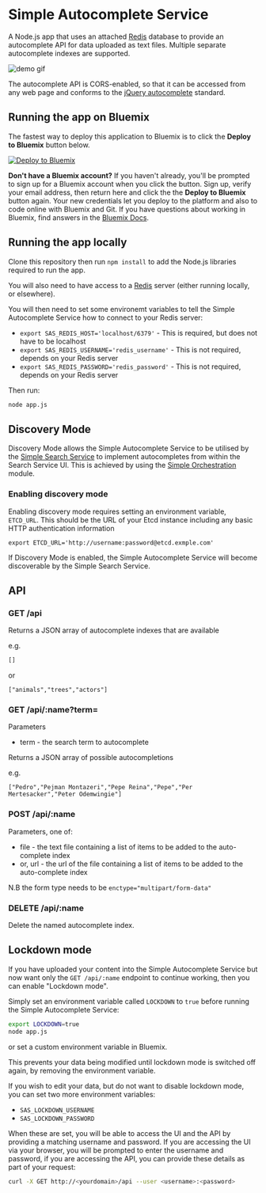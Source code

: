 # Simple Autocomplete Service

A Node.js app that uses an attached [Redis](http://redis.io/) database to provide an autocomplete API for data uploaded as text files. Multiple separate autocomplete indexes are supported.

![demo gif](https://raw.githubusercontent.com/ibm-cds-labs/simple-autocomplete-service/master/public/img/autocomplete.gif)

The autocomplete API is CORS-enabled, so that it can be accessed from any web page and conforms to the [jQuery autocomplete](http://api.jqueryui.com/autocomplete/) standard.

## Running the app on Bluemix

The fastest way to deploy this application to Bluemix is to click the **Deploy to Bluemix** button below.


[![Deploy to Bluemix](https://deployment-tracker.mybluemix.net/stats/be01814a6566e37954fce065bd643264/button.svg)](https://bluemix.net/deploy?repository=https://github.com/ibm-cds-labs/simple-autocomplete-service)

**Don't have a Bluemix account?** If you haven't already, you'll be prompted to sign up for a Bluemix account when you click the button.  Sign up, verify your email address, then return here and click the the **Deploy to Bluemix** button again. Your new credentials let you deploy to the platform and also to code online with Bluemix and Git. If you have questions about working in Bluemix, find answers in the [Bluemix Docs](https://www.ng.bluemix.net/docs/).

## Running the app locally
Clone this repository then run `npm install` to add the Node.js libraries required to run the app.

You will also need to have access to a [Redis](http://redis.io/) server (either running locally, or elsewhere).

You will then need to set some environemt variables to tell the Simple Autocomplete Service how to connect to your Redis server:

* `export SAS_REDIS_HOST='localhost/6379'` - This is required, but does not have to be localhost
* `export SAS_REDIS_USERNAME='redis_username'` - This is not required, depends on your Redis server
* `export SAS_REDIS_PASSWORD='redis_password'` - This is not required, depends on your Redis server

Then run:

```sh
node app.js
```

## Discovery Mode

Discovery Mode allows the Simple Autocomplete Service to be utilised by the [Simple Search Service](https://github.com/ibm-cds-labs/simple-search-service) to implement autocompletes from within the Search Service UI. This is achieved by using the [Simple Orchestration](https://github.com/mattcollins84/simple-orchestration-js) module.

### Enabling discovery mode

Enabling discovery mode requires setting an environment variable, `ETCD_URL`. This should be the URL of your Etcd instance including any basic HTTP authentication information

```
export ETCD_URL='http://username:password@etcd.exmple.com'
```

If Discovery Mode is enabled, the Simple Autocomplete Service will become discoverable by the Simple Search Service.

## API

### GET /api

Returns a JSON array of autocomplete indexes that are available

e.g.

```js
[]
```

or 

```
["animals","trees","actors"]
```

### GET /api/:name?term=

Parameters

* term - the search term to autocomplete

Returns a JSON array of possible autocompletions

e.g.

```
["Pedro","Pejman Montazeri","Pepe Reina","Pepe","Per Mertesacker","Peter Odemwingie"]
```

### POST /api/:name

Parameters, one of:

* file - the text file containing a list of items to be added to the auto-complete index
* or, url - the url of the file containing a list of items to be added to the auto-complete index

N.B the form type needs to be `enctype="multipart/form-data"`

### DELETE /api/:name

Delete the named autocomplete index.

## Lockdown mode

If you have uploaded your content into the Simple Autocomplete Service but now want only the `GET /api/:name` endpoint to continue working, then you can enable "Lockdown mode".

Simply set an environment variable called `LOCKDOWN` to `true` before running the Simple Autocomplete Service:

```sh
export LOCKDOWN=true
node app.js
```

or set a custom environment variable in Bluemix.

This prevents your data being modified until lockdown mode is switched off again, by removing the environment variable.

If you wish to edit your data, but do not want to disable lockdown mode, you can set two more environment variables:

* `SAS_LOCKDOWN_USERNAME`
* `SAS_LOCKDOWN_PASSWORD`

When these are set, you will be able to access the UI and the API by providing a matching username and password. If you are accessing the UI via your browser, you will be prompted to enter the username and password, if you are accessing the API, you can provide these details as part of your request:

```bash
curl -X GET http://<yourdomain>/api --user <username>:<password>
```